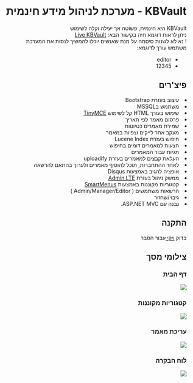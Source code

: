 <div dir=rtl>
 <h1> KBVault - מערכת לניהול מידע חינמית </h1>
 KBVault היא חינמית, פשוטה אך יעילה וקלה לשימוש
 <br>
 ניתן לראות דוגמא חיה בקישור הבא: <a href="http://kbvault.gear.host/"> Live KBVault </a> <br>
! נא לא לשנות סיסמה על מנת שאנשים יוכלו להמשיך לנסות את המערכת
 <br>
 משתמש עורך לדוגמא:
<ul>
  <li> editor
  <li> 12345
</ul>
 
 <h2> פיצ'רים </h2>
 <li> עיצוב בעזרת Bootstrap
 <li> משתמש בMSSQL
<li> שימוש בעורך HTML קל לשימוש <a href="www.tiny.cloud">TinyMCE</a>
 <li> פרסום מאמר לפי תאריך
 <li> שמירת מאמרים כטיוטות
 <li> מעקב אחר לייקים וצפיות במאמר
 <li> חיפוש בעזרת Lucene Index
 <li> הצעות למאמרים דומים בחיפוש
 <li> תגיות עבור המאמרים
 <li> העלאת קבצים למאמרים בעזרת uploadify
 <li> לאחר ההתחברות, תוכל להוסיף מאמרים ולערוך בהתאם להרשאה
 <li> אופציה להגיב באמצעות Disqus
 <li> ממשק ניהול בעזרת <a href="http://almsaeedstudio.com/AdminLTE">Admin LTE</a>
 <li> קטגוריות מקוננות באמצעות <a href="https://github.com/vadikom/smartmenus">SmartMenus</a>
 <li> הרשאות משתמשים ( Admin/Manager/Editor )
 <li> גיבוי/שחזור
 <li> נבנה עם ASP.NET MVC.

<h2> התקנה </h2>
בדוק <a href="https://github.com/BuStRaMa/Hebrew.kbvault/wiki"> ויקי </a> עבור הסבר

<h2> צילומי מסך </h2>

<h3> דף הבית </h3>
<img src="https://i.imgur.com/nsBLGDz.png" />

<h3> קטגוריות מקוננות </h3>
<img src="https://i.imgur.com/kBk3h1t.png" />
 
 <h3> עריכת מאמר </h3>
  <img src="https://i.imgur.com/MAnhT3G.png" />
 
 <h3> לוח הבקרה </h3>
<img src="https://i.imgur.com/6OnZ5jy.png" />
</div>
